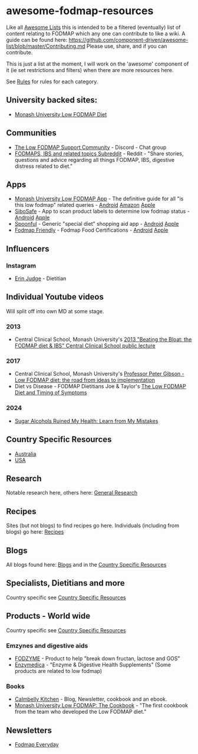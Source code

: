 # awesome-fodmap-resources

Like all [Awesome Lists](https://github.com/sindresorhus/awesome) this is intended to be a filtered (eventually) list of content relating to FODMAP which any one can contribute to like a wiki. A guide can be found here: https://github.com/component-driven/awesome-list/blob/master/Contributing.md Please use, share, and if you can contribute.

This is just a list at the moment, I will work on the 'awesome' component of it (ie set restrictions and filters) when there are more resources here.

See [Rules](rules.md) for rules for each category.

## University backed sites:

* [Monash University Low FODMAP Diet](https://www.monashfodmap.com/)

## Communities

* [The Low FODMAP Support Community](https://discord.gg/KexuQeXR) - Discord - Chat group
* [FODMAPS, IBS and related topics Subreddit](https://www.reddit.com/r/FODMAPS/) - Reddit - "Share stories, questions and advice regarding all things FODMAP, IBS, digestive distress related to diet."

## Apps

* [Monash University Low FODMAP App](http://www.monashfodmap.com/ibs-central/i-have-ibs/get-the-app/) - The definitive guide for all "is this low fodmap" related queries - [Android](https://play.google.com/store/apps/details?id=com.monashuniversity.fodmap) [Amazon](https://www.amazon.com/Monash-Uni-Low-FODMAP-Diet/dp/B07NQV376L) [Apple](https://itunes.apple.com/au/app/monash-university-low-fodmap-diet/id586149216?mt=8)
* [SiboSafe](https://www.sibosafe.com/) - App to scan product labels to determine low fodmap status - [Android](https://play.google.com/store/apps/details?id=com.app.sibosafe) [Apple](https://play.google.com/store/apps/details?id=com.app.sibosafe)
* [Spoonful](https://www.spoonfulapp.com/) - Generic "special diet" shopping aid app - [Android](https://play.google.com/store/apps/details?id=com.spoonful.eats&hl=en_US&gl=US) [Apple](https://apps.apple.com/us/app/spoonful-food-scanner/id1481914232)
* [Fodmap Friendly](https://fodmapfriendly.com/) - Fodmap Food Certifications - [Android](https://play.google.com/store/apps/details?id=com.foodmap&hl=en) [Apple](https://itunes.apple.com/au/app/fodmap-friendly/id1020195379?mt=8)

## Influencers

### Instagram
* [Erin Judge](https://www.instagram.com/erinjudge.rd) - Dietitian

## Individual Youtube videos

Will split off into own MD at some stage.

### 2013

* Central Clinical School, Monash University's [2013 "Beating the Bloat: the FODMAP diet & IBS" Central Clinical School public lecture](https://www.youtube.com/watch?v=ByszVbFBPtY)

### 2017
* Central Clinical School, Monash University's [Professor Peter Gibson - Low FODMAP diet: the road from ideas to implementation](https://www.youtube.com/watch?v=UAovcNnb3XA)
* Diet vs Disease - FODMAP Dietitians Joe & Taylor's [The Low FODMAP Diet and Timing of Symptoms](https://www.youtube.com/watch?v=YIzjySTt7zA)

### 2024
* [Sugar Alcohols Ruined My Health: Learn from My Mistakes](https://youtu.be/K5v61YtDYo4?si=PbpRKaTVtKpIqF4W)

## Country Specific Resources

* [Australia](countries/australia.md)
* [USA](countries/usa.md)

## Research
Notable research here, others here: [General Research](research.md)

## Recipes

Sites (but not blogs) to find recipes go here. Individuals (including from blogs) go here: [Recipes](recipes.md)

## Blogs

All blogs found here: [Blogs](blogs.md) and in the [Country Specific Resources](#Country%20Specific%20Resources)

## Specialists, Dietitians and more

Country specific see [Country Specific Resources](#Country%20Specific%20Resources)

## Products - World wide

Country specific see [Country Specific Resources](#Country%20Specific%20Resources)

### Emzynes and digestive aids

* [FODZYME](https://www.fodzyme.com/) - Product to help "break down fructan, lactose and GOS"
* [Enzymedica](https://enzymedica.com/) - "Enzyme & Digestive Health Supplements" (Some products are related to low fodmap)

### Books
* [Calmbelly Kitchen](https://www.calmbellykitchen.com/) - Blog, Newsletter, cookbook and an ebook.
* [Monash University Low FODMAP: The Cookbook](https://www.monashfodmap.com/the-cookbook/) - "The first cookbook from the team who developed the Low FODMAP diet."

## Newsletters

* [Fodmap Everyday](https://www.fodmapeveryday.com/)


